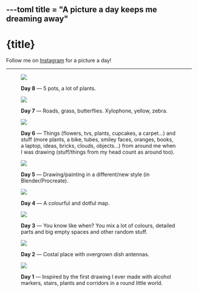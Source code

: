 ---toml
title = "A picture a day keeps me dreaming away"
---

# {title}

Follow me on [Instagram](//instagram.com/ayo.reis) for a picture a day!

---

<figure>
    
![](/pictures/8.webp)

<figcaption>

**Day 8** — 5 pots, a lot of plants.</figcaption>

</figure>

<figure>
    
![](/pictures/7.webp)

<figcaption>

**Day 7** — Roads, grass, butterflies. Xylophone, yellow, zebra.</figcaption>

</figure>

<figure>
    
![](/pictures/6.webp)

<figcaption>

**Day 6** — Things (flowers, tvs, plants, cupcakes, a carpet...) and stuff (more plants, a bike, tubes, smiley faces, oranges, books, a laptop, ideas, bricks, clouds, objects...) from around me when I was drawing (stuff/things from my head count as around too).</figcaption>

</figure>

<figure>
    
![](/pictures/5.webp)

<figcaption>

**Day 5** — Drawing/painting in a different/new style (in Blender/Procreate).</figcaption>

</figure>

<figure>
    
![](/pictures/4.webp)

<figcaption>

**Day 4** — A colourful and dotful map.</figcaption>

</figure>

<figure>
    
![](/pictures/3.webp)

<figcaption>

**Day 3** — You know like when? You mix a lot of colours, detailed parts and big empty spaces and other random stuff.</figcaption>

</figure>

<figure>
    
![](/pictures/2.webp)

<figcaption>

**Day 2** — Costal place with overgrown dish antennas.</figcaption>

</figure>

<figure>
    
![](/pictures/1.webp)

<figcaption>

**Day 1** — Inspired by the first drawing I ever made with alcohol markers, stairs, plants and corridors in a round little world.</figcaption>

</figure>
